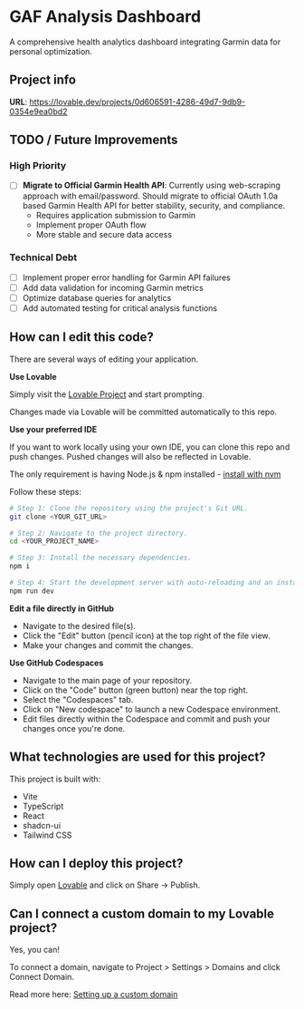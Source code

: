 # GAF Analysis Dashboard

A comprehensive health analytics dashboard integrating Garmin data for personal optimization.

## Project info

**URL**: https://lovable.dev/projects/0d606591-4286-49d7-9db9-0354e9ea0bd2

## TODO / Future Improvements

### High Priority
- [ ] **Migrate to Official Garmin Health API**: Currently using web-scraping approach with email/password. Should migrate to official OAuth 1.0a based Garmin Health API for better stability, security, and compliance.
  - Requires application submission to Garmin
  - Implement proper OAuth flow
  - More stable and secure data access

### Technical Debt
- [ ] Implement proper error handling for Garmin API failures
- [ ] Add data validation for incoming Garmin metrics
- [ ] Optimize database queries for analytics
- [ ] Add automated testing for critical analysis functions

## How can I edit this code?

There are several ways of editing your application.

**Use Lovable**

Simply visit the [Lovable Project](https://lovable.dev/projects/0d606591-4286-49d7-9db9-0354e9ea0bd2) and start prompting.

Changes made via Lovable will be committed automatically to this repo.

**Use your preferred IDE**

If you want to work locally using your own IDE, you can clone this repo and push changes. Pushed changes will also be reflected in Lovable.

The only requirement is having Node.js & npm installed - [install with nvm](https://github.com/nvm-sh/nvm#installing-and-updating)

Follow these steps:

```sh
# Step 1: Clone the repository using the project's Git URL.
git clone <YOUR_GIT_URL>

# Step 2: Navigate to the project directory.
cd <YOUR_PROJECT_NAME>

# Step 3: Install the necessary dependencies.
npm i

# Step 4: Start the development server with auto-reloading and an instant preview.
npm run dev
```

**Edit a file directly in GitHub**

- Navigate to the desired file(s).
- Click the "Edit" button (pencil icon) at the top right of the file view.
- Make your changes and commit the changes.

**Use GitHub Codespaces**

- Navigate to the main page of your repository.
- Click on the "Code" button (green button) near the top right.
- Select the "Codespaces" tab.
- Click on "New codespace" to launch a new Codespace environment.
- Edit files directly within the Codespace and commit and push your changes once you're done.

## What technologies are used for this project?

This project is built with:

- Vite
- TypeScript
- React
- shadcn-ui
- Tailwind CSS

## How can I deploy this project?

Simply open [Lovable](https://lovable.dev/projects/0d606591-4286-49d7-9db9-0354e9ea0bd2) and click on Share -> Publish.

## Can I connect a custom domain to my Lovable project?

Yes, you can!

To connect a domain, navigate to Project > Settings > Domains and click Connect Domain.

Read more here: [Setting up a custom domain](https://docs.lovable.dev/tips-tricks/custom-domain#step-by-step-guide)
